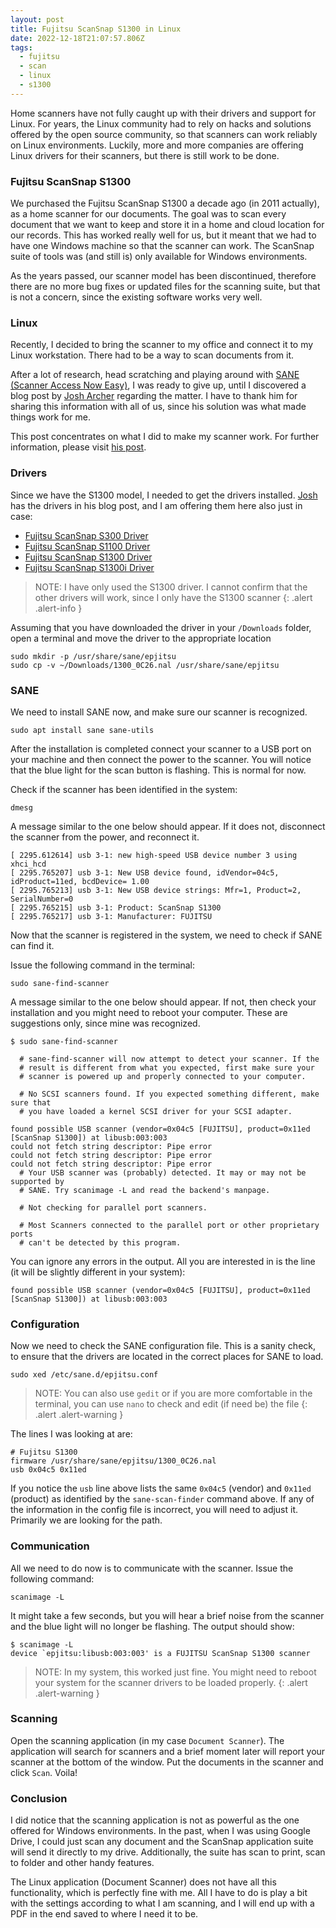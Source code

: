 ```yaml
---
layout: post
title: Fujitsu ScanSnap S1300 in Linux
date: 2022-12-18T21:07:57.806Z
tags:
  - fujitsu
  - scan
  - linux
  - s1300
---
```

Home scanners have not fully caught up with their drivers and support for Linux. For years, the Linux community had to rely on hacks and solutions offered by the open source community, so that scanners can work reliably on Linux environments. Luckily, more and more companies are offering Linux drivers for their scanners, but there is still work to be done.

<!--more-->

### Fujitsu ScanSnap S1300

We purchased the Fujitsu ScanSnap S1300 a decade ago (in 2011 actually), as a home scanner for our documents. The goal was to scan every document that we want to keep and store it in a home and cloud location for our records. This has worked really well for us, but it meant that we had to have one Windows machine so that the scanner can work. The ScanSnap suite of tools was (and still is) only available for Windows environments.

As the years passed, our scanner model has been discontinued, therefore there are no more bug fixes or updated files for the scanning suite, but that is not a concern, since the existing software works very well.

### Linux

Recently, I decided to bring the scanner to my office and connect it to my Linux workstation. There had to be a way to scan documents from it. 

After a lot of research, head scratching and playing around with [SANE (Scanner Access Now Easy)](https://sane-project.org), I was ready to give up, until I discovered a blog post by [Josh Archer](https://www.josharcher.uk/code/install-scansnap-s1300-drivers-linux/) regarding the matter. I have to thank him for sharing this information with all of us, since his solution was what made things work for me.

This post concentrates on what I did to make my scanner work. For further information, please visit [his post](https://www.josharcher.uk/code/install-scansnap-s1300-drivers-linux/).

### Drivers

Since we have the S1300 model, I needed to get the drivers installed. [Josh](https://www.josharcher.uk/code/install-scansnap-s1300-drivers-linux/) has the drivers in his blog post, and I am offering them here also just in case:

* [Fujitsu ScanSnap S300 Driver](/assets/files/300_0C00.nal)
* [Fujitsu ScanSnap S1100 Driver](/assets/files/1100_0A00.nal)
* [Fujitsu ScanSnap S1300 Driver](/assets/files/1300_0C26.nal)
* [Fujitsu ScanSnap S1300i Driver](/assets/files/1300i_0D12.nal)

> NOTE: I have only used the S1300 driver. I cannot confirm that the other drivers will work, since I only have the S1300 scanner
{: .alert .alert-info }

Assuming that you have downloaded the driver in your `/Downloads` folder, open a terminal and move the driver to the appropriate location

```shell
sudo mkdir -p /usr/share/sane/epjitsu
sudo cp -v ~/Downloads/1300_0C26.nal /usr/share/sane/epjitsu
```

### SANE

We need to install SANE now, and make sure our scanner is recognized.

```shell
sudo apt install sane sane-utils
```

After the installation is completed connect your scanner to a USB port on your machine and then connect the power to the scanner. You will notice that the blue light for the scan button is flashing. This is normal for now.

Check if the scanner has been identified in the system:

```shell
dmesg
```

A message similar to the one below should appear. If it does not, disconnect the scanner from the power, and reconnect it.

```shell
[ 2295.612614] usb 3-1: new high-speed USB device number 3 using xhci_hcd
[ 2295.765207] usb 3-1: New USB device found, idVendor=04c5, idProduct=11ed, bcdDevice= 1.00
[ 2295.765213] usb 3-1: New USB device strings: Mfr=1, Product=2, SerialNumber=0
[ 2295.765215] usb 3-1: Product: ScanSnap S1300
[ 2295.765217] usb 3-1: Manufacturer: FUJITSU
```

Now that the scanner is registered in the system, we need to check if SANE can find it.

Issue the following command in the terminal:

```shell
sudo sane-find-scanner
```

A message similar to the one below should appear. If not, then check your installation and you might need to reboot your computer. These are suggestions only, since mine was recognized. 

```shell
$ sudo sane-find-scanner

  # sane-find-scanner will now attempt to detect your scanner. If the
  # result is different from what you expected, first make sure your
  # scanner is powered up and properly connected to your computer.

  # No SCSI scanners found. If you expected something different, make sure that
  # you have loaded a kernel SCSI driver for your SCSI adapter.

found possible USB scanner (vendor=0x04c5 [FUJITSU], product=0x11ed [ScanSnap S1300]) at libusb:003:003
could not fetch string descriptor: Pipe error
could not fetch string descriptor: Pipe error
could not fetch string descriptor: Pipe error
  # Your USB scanner was (probably) detected. It may or may not be supported by
  # SANE. Try scanimage -L and read the backend's manpage.

  # Not checking for parallel port scanners.

  # Most Scanners connected to the parallel port or other proprietary ports
  # can't be detected by this program.
```

You can ignore any errors in the output. All you are interested in is the line (it will be slightly different in your system):

```shell
found possible USB scanner (vendor=0x04c5 [FUJITSU], product=0x11ed [ScanSnap S1300]) at libusb:003:003
```

### Configuration

Now we need to check the SANE configuration file. This is a sanity check, to ensure that the drivers are located in the correct places for SANE to load.

```shell
sudo xed /etc/sane.d/epjitsu.conf
```

> NOTE: You can also use `gedit` or if you are more comfortable in the terminal, you can use `nano` to check and edit (if need be) the file
{: .alert .alert-warning }

The lines I was looking at are:

```
# Fujitsu S1300
firmware /usr/share/sane/epjitsu/1300_0C26.nal
usb 0x04c5 0x11ed
```
If you notice the `usb` line above lists the same `0x04c5` (vendor) and `0x11ed` (product) as identified by the `sane-scan-finder` command above. If any of the information in the config file is incorrect, you will need to adjust it. Primarily we are looking for the path.

### Communication

All we need to do now is to communicate with the scanner. Issue the following command:

```shell
scanimage -L
```
It might take a few seconds, but you will hear a brief noise from the scanner and the blue light will no longer be flashing. The output should show:


```shell
$ scanimage -L
device `epjitsu:libusb:003:003' is a FUJITSU ScanSnap S1300 scanner
```

> NOTE: In my system, this worked just fine. You might need to reboot your system for the scanner drivers to be loaded properly.
{: .alert .alert-warning }

### Scanning

Open the scanning application (in my case `Document Scanner`). The application will search for scanners and a brief moment later will report your scanner at the bottom of the window. Put the documents in the scanner and click `Scan`. Voila!

### Conclusion

I did notice that the scanning application is not as powerful as the one offered for Windows environments. In the past, when I was using Google Drive, I could just scan any document and the ScanSnap application suite will send it directly to my drive. Additionally, the suite has scan to print, scan to folder and other handy features. 

The Linux application (Document Scanner) does not have all this functionality, which is perfectly fine with me. All I have to do is play a bit with the settings according to what I am scanning, and I will end up with a PDF in the end saved to where I need it to be.






